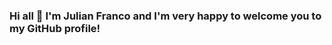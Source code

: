 ### Hi all 👋 I'm Julian Franco and I'm very happy to welcome you to my GitHub profile!

<!--
**julianfrancor/julianfrancor** is a ✨ _special_ ✨ repository because its `README.md` (this file) appears on your GitHub profile.

Here are some ideas to get you started:

- 🔭 I’m currently working on ...
- 🌱 I’m currently learning ...
- 👯 I’m looking to collaborate on ...
- 🤔 I’m looking for help with ...
- 💬 Ask me about ...
- 📫 How to reach me: ...
- 😄 Pronouns: ...
- ⚡ Fun fact: ...

<p><img align="left" src="https://github-readme-stats.vercel.app/api/top-langs?username=julianfrancor&show_icons=true&theme=white&locale=en&layout=compact" alt="julianfrancor"/></p>

![julianfrancor github stats](https://github-readme-stats.vercel.app/api?username=julianfrancor&show_icons=true&theme=white)
-->

